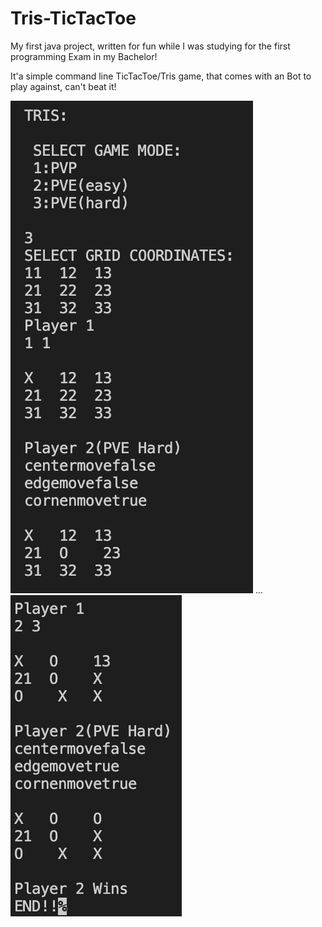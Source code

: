 # Tris-TicTacToe

My first java project, written for fun while I was studying for the first programming Exam in my Bachelor!

It'a simple command line TicTacToe/Tris game, that comes with an Bot to play against, can't beat it!

![Tris0](./Tris/Tris0.png)
...
![Tris0](./Tris/Tris1.png)
